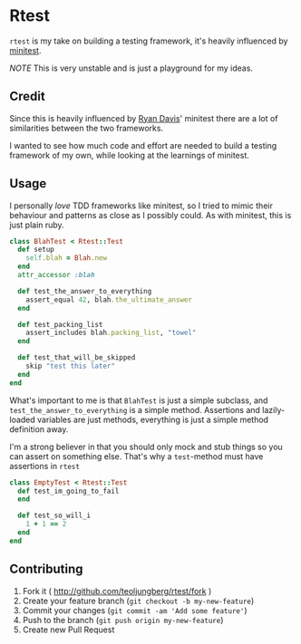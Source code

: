 # Rtest

`rtest` is my take on building a testing framework, it's heavily influenced by
[minitest](https://github.com/seattlerb/minitest).


_NOTE_ This is very unstable and is just a playground for my ideas.

## Credit
Since this is heavily influenced by
[Ryan Davis](https://twitter.com/the_zenspider)' minitest there are a lot of
similarities between the two frameworks.

I wanted to see how much code and effort are needed to build a testing
framework of my own, while looking at the learnings of minitest.

## Usage

I personally _love_ TDD frameworks like minitest, so I tried to mimic their
behaviour and patterns as close as I possibly could. As with minitest, this is
just plain ruby.

```ruby
class BlahTest < Rtest::Test
  def setup
    self.blah = Blah.new
  end
  attr_accessor :blah

  def test_the_answer_to_everything
    assert_equal 42, blah.the_ultimate_answer
  end

  def test_packing_list
    assert_includes blah.packing_list, "towel"
  end

  def test_that_will_be_skipped
    skip "test this later"
  end
end
```

What's important to me is that `BlahTest` is just a simple subclass, and
`test_the_answer_to_everything` is a simple method. Assertions and
lazily-loaded variables are just methods, everything is just a simple method
definition away.

I'm a strong believer in that you should only mock and stub things so you can
assert on something else. That's why a `test`-method must have assertions in
`rtest`

```ruby
class EmptyTest < Rtest::Test
  def test_im_going_to_fail
  end

  def test_so_will_i
    1 + 1 == 2
  end
end
```

## Contributing

1. Fork it ( http://github.com/teoljungberg/rtest/fork )
2. Create your feature branch (`git checkout -b my-new-feature`)
3. Commit your changes (`git commit -am 'Add some feature'`)
4. Push to the branch (`git push origin my-new-feature`)
5. Create new Pull Request
